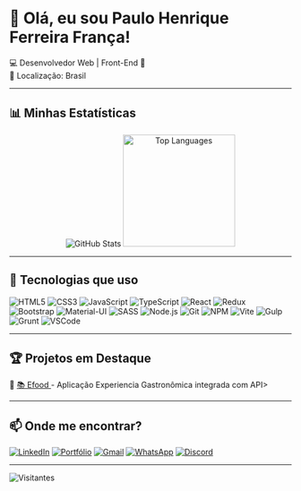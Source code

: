 # 👋 Olá, eu sou Paulo Henrique Ferreira França!

💻 Desenvolvedor Web | Front-End 🚀  
📍 Localização: Brasil  

---

## 📊 Minhas Estatísticas
<p align="center">
  <img src="https://github-readme-stats.vercel.app/api?username=PauloHenrique993940&bg_color=1e1e2f&title_color=4b9efc&text_color=f0f0f0&icon_color=ff7f50&border_color=00bcd4" alt="GitHub Stats">
  <img height="200px" src="https://github-readme-stats.vercel.app/api/top-langs/?username=PauloHenrique993940&layout=compact&bg_color=1e1e2f&title_color=4b9efc&text_color=f0f0f0&icon_color=ff7f50&border_color=00bcd4" alt="Top Languages">
</p>


---

## 🚀 Tecnologias que uso
![HTML5](https://img.shields.io/badge/HTML5-E34F26?style=flat&logo=html5&logoColor=white)
![CSS3](https://img.shields.io/badge/CSS3-1572B6?style=flat&logo=css3&logoColor=white)
![JavaScript](https://img.shields.io/badge/JavaScript-F7DF1E?style=flat&logo=javascript&logoColor=black)
![TypeScript](https://img.shields.io/badge/TypeScript-007ACC?style=flat&logo=typescript&logoColor=white)
![React](https://img.shields.io/badge/React-61DAFB?style=flat&logo=react&logoColor=black)
![Redux](https://img.shields.io/badge/Redux-764ABC?style=flat&logo=redux&logoColor=white)
![Bootstrap](https://img.shields.io/badge/Bootstrap-7952B3?style=flat&logo=bootstrap&logoColor=white)
![Material-UI](https://img.shields.io/badge/Material--UI-0081CB?style=flat&logo=material-ui&logoColor=white)
![SASS](https://img.shields.io/badge/SASS-CC6699?style=flat&logo=sass&logoColor=white)
![Node.js](https://img.shields.io/badge/Node.js-339933?style=flat&logo=node.js&logoColor=white)
![Git](https://img.shields.io/badge/Git-F05032?style=flat&logo=git&logoColor=white)
![NPM](https://img.shields.io/badge/NPM-CB3837?style=flat&logo=npm&logoColor=white)
![Vite](https://img.shields.io/badge/Vite-646CFF?style=flat&logo=vite&logoColor=white)
![Gulp](https://img.shields.io/badge/Gulp-CF4647?style=flat&logo=gulp&logoColor=white)
![Grunt](https://img.shields.io/badge/Grunt-FBA919?style=flat&logo=grunt&logoColor=black)
![VSCode](https://img.shields.io/badge/VSCode-007ACC?style=flat&logo=visual-studio-code&logoColor=white)

---

## 🏆 Projetos em Destaque
🔹 [📚 Efood ](https://github.com/PauloHenrique993940/efood.git) - Aplicação Experiencia  Gastronômica integrada com API> 

---

## 📫 Onde me encontrar?
[![LinkedIn](https://img.shields.io/badge/LinkedIn-0077B5?style=flat&logo=linkedin&logoColor=white)](https://linkedin.com/in/paulohenriquefranca)
[![Portfólio](https://img.shields.io/badge/Portfólio-000?style=flat&logo=firefox&logoColor=white)](https://paulohenriquefranca.dev)
[![Gmail](https://img.shields.io/badge/Gmail-D14836?style=flat&logo=gmail&logoColor=white)](mailto:paulohenriqueferreirafranca2@gmail.com)
[![WhatsApp](https://img.shields.io/badge/WhatsApp-25D366?style=flat&logo=whatsapp&logoColor=white)](https://wa.me/5571999541008)
[![Discord](https://img.shields.io/badge/Discord-7289DA?style=flat&logo=discord&logoColor=white)](https://discord.gg/wagxzStdcR)

---

![Visitantes](https://komarev.com/ghpvc/?username=paulohenriquefranca&color=blue)



